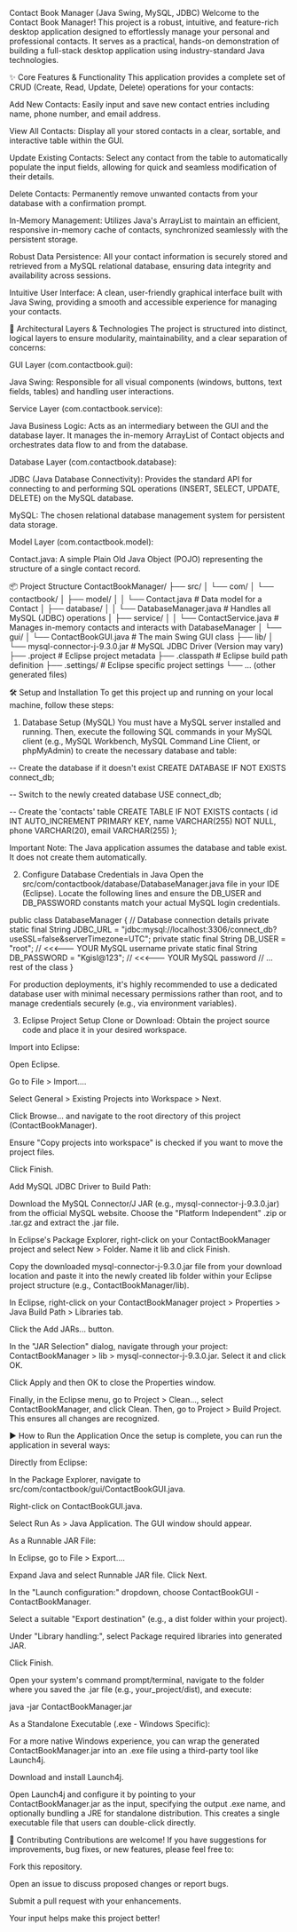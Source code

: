 Contact Book Manager (Java Swing, MySQL, JDBC)
Welcome to the Contact Book Manager! This project is a robust, intuitive, and feature-rich desktop application designed to effortlessly manage your personal and professional contacts. It serves as a practical, hands-on demonstration of building a full-stack desktop application using industry-standard Java technologies.

✨ Core Features & Functionality
This application provides a complete set of CRUD (Create, Read, Update, Delete) operations for your contacts:

Add New Contacts: Easily input and save new contact entries including name, phone number, and email address.

View All Contacts: Display all your stored contacts in a clear, sortable, and interactive table within the GUI.

Update Existing Contacts: Select any contact from the table to automatically populate the input fields, allowing for quick and seamless modification of their details.

Delete Contacts: Permanently remove unwanted contacts from your database with a confirmation prompt.

In-Memory Management: Utilizes Java's ArrayList to maintain an efficient, responsive in-memory cache of contacts, synchronized seamlessly with the persistent storage.

Robust Data Persistence: All your contact information is securely stored and retrieved from a MySQL relational database, ensuring data integrity and availability across sessions.

Intuitive User Interface: A clean, user-friendly graphical interface built with Java Swing, providing a smooth and accessible experience for managing your contacts.

🚀 Architectural Layers & Technologies
The project is structured into distinct, logical layers to ensure modularity, maintainability, and a clear separation of concerns:

GUI Layer (com.contactbook.gui):

Java Swing: Responsible for all visual components (windows, buttons, text fields, tables) and handling user interactions.

Service Layer (com.contactbook.service):

Java Business Logic: Acts as an intermediary between the GUI and the database layer. It manages the in-memory ArrayList of Contact objects and orchestrates data flow to and from the database.

Database Layer (com.contactbook.database):

JDBC (Java Database Connectivity): Provides the standard API for connecting to and performing SQL operations (INSERT, SELECT, UPDATE, DELETE) on the MySQL database.

MySQL: The chosen relational database management system for persistent data storage.

Model Layer (com.contactbook.model):

Contact.java: A simple Plain Old Java Object (POJO) representing the structure of a single contact record.

📦 Project Structure
ContactBookManager/
├── src/
│   └── com/
│       └── contactbook/
│           ├── model/
│           │   └── Contact.java        # Data model for a Contact
│           ├── database/
│           │   └── DatabaseManager.java  # Handles all MySQL (JDBC) operations
│           ├── service/
│           │   └── ContactService.java   # Manages in-memory contacts and interacts with DatabaseManager
│           └── gui/
│               └── ContactBookGUI.java # The main Swing GUI class
├── lib/
│   └── mysql-connector-j-9.3.0.jar   # MySQL JDBC Driver (Version may vary)
├── .project                            # Eclipse project metadata
├── .classpath                          # Eclipse build path definition
├── .settings/                          # Eclipse specific project settings
└── ... (other generated files)

🛠️ Setup and Installation
To get this project up and running on your local machine, follow these steps:

1. Database Setup (MySQL)
You must have a MySQL server installed and running. Then, execute the following SQL commands in your MySQL client (e.g., MySQL Workbench, MySQL Command Line Client, or phpMyAdmin) to create the necessary database and table:

-- Create the database if it doesn't exist
CREATE DATABASE IF NOT EXISTS connect_db;

-- Switch to the newly created database
USE connect_db;

-- Create the 'contacts' table
CREATE TABLE IF NOT EXISTS contacts (
    id INT AUTO_INCREMENT PRIMARY KEY,
    name VARCHAR(255) NOT NULL,
    phone VARCHAR(20),
    email VARCHAR(255)
);

Important Note: The Java application assumes the database and table exist. It does not create them automatically.

2. Configure Database Credentials in Java
Open the src/com/contactbook/database/DatabaseManager.java file in your IDE (Eclipse). Locate the following lines and ensure the DB_USER and DB_PASSWORD constants match your actual MySQL login credentials.

public class DatabaseManager {
    // Database connection details
    private static final String JDBC_URL = "jdbc:mysql://localhost:3306/connect_db?useSSL=false&serverTimezone=UTC";
    private static final String DB_USER = "root";         // <<<--- YOUR MySQL username
    private static final String DB_PASSWORD = "Kgisl@123"; // <<<--- YOUR MySQL password
    // ... rest of the class
}

For production deployments, it's highly recommended to use a dedicated database user with minimal necessary permissions rather than root, and to manage credentials securely (e.g., via environment variables).

3. Eclipse Project Setup
Clone or Download: Obtain the project source code and place it in your desired workspace.

Import into Eclipse:

Open Eclipse.

Go to File > Import....

Select General > Existing Projects into Workspace > Next.

Click Browse... and navigate to the root directory of this project (ContactBookManager).

Ensure "Copy projects into workspace" is checked if you want to move the project files.

Click Finish.

Add MySQL JDBC Driver to Build Path:

Download the MySQL Connector/J JAR (e.g., mysql-connector-j-9.3.0.jar) from the official MySQL website. Choose the "Platform Independent" .zip or .tar.gz and extract the .jar file.

In Eclipse's Package Explorer, right-click on your ContactBookManager project and select New > Folder. Name it lib and click Finish.

Copy the downloaded mysql-connector-j-9.3.0.jar file from your download location and paste it into the newly created lib folder within your Eclipse project structure (e.g., ContactBookManager/lib).

In Eclipse, right-click on your ContactBookManager project > Properties > Java Build Path > Libraries tab.

Click the Add JARs... button.

In the "JAR Selection" dialog, navigate through your project: ContactBookManager > lib > mysql-connector-j-9.3.0.jar. Select it and click OK.

Click Apply and then OK to close the Properties window.

Finally, in the Eclipse menu, go to Project > Clean..., select ContactBookManager, and click Clean. Then, go to Project > Build Project. This ensures all changes are recognized.

▶️ How to Run the Application
Once the setup is complete, you can run the application in several ways:

Directly from Eclipse:

In the Package Explorer, navigate to src/com/contactbook/gui/ContactBookGUI.java.

Right-click on ContactBookGUI.java.

Select Run As > Java Application. The GUI window should appear.

As a Runnable JAR File:

In Eclipse, go to File > Export....

Expand Java and select Runnable JAR file. Click Next.

In the "Launch configuration:" dropdown, choose ContactBookGUI - ContactBookManager.

Select a suitable "Export destination" (e.g., a dist folder within your project).

Under "Library handling:", select Package required libraries into generated JAR.

Click Finish.

Open your system's command prompt/terminal, navigate to the folder where you saved the .jar file (e.g., your_project/dist), and execute:

java -jar ContactBookManager.jar

As a Standalone Executable (.exe - Windows Specific):

For a more native Windows experience, you can wrap the generated ContactBookManager.jar into an .exe file using a third-party tool like Launch4j.

Download and install Launch4j.

Open Launch4j and configure it by pointing to your ContactBookManager.jar as the input, specifying the output .exe name, and optionally bundling a JRE for standalone distribution. This creates a single executable file that users can double-click directly.

🤝 Contributing
Contributions are welcome! If you have suggestions for improvements, bug fixes, or new features, please feel free to:

Fork this repository.

Open an issue to discuss proposed changes or report bugs.

Submit a pull request with your enhancements.

Your input helps make this project better!
